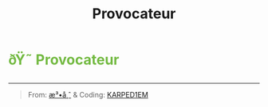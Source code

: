 ﻿---
lang: en-US
title: Provocateur
prev:
next:
---

# <font color=#74ba43>ðŸ˜ <b>Provocateur</b></font> <Badge text="Benign" type="tip" vertical="middle"/>
---

> From: [æ³•å¸ˆ](https://space.bilibili.com/511107305) & Coding: [KARPED1EM](https://github.com/KARPED1EM)
